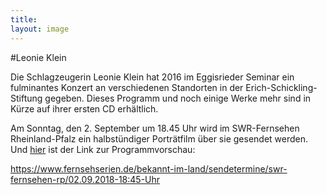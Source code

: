 ```yaml
---
title: 
layout: image
---
```


#Leonie Klein Die Schlagzeugerin Leonie Klein hat 2016 im Eggisrieder Seminar ein fulminantes Konzert an verschiedenen Standorten in der Erich-Schickling-Stiftung gegeben. Dieses Programm und noch einige Werke mehr sind in Kürze auf ihrer ersten CD erhältlich.  

Am Sonntag, den 2. September um 18.45 Uhr wird im SWR-Fernsehen Rheinland-Pfalz ein halbstündiger Porträtfilm über sie gesendet werden.
Und [hier](/https://www.fernsehserien.de/bekannt-im-land/sendetermine/swr-fernsehen-rp/02.09.2018-18:45-Uhr/) ist der Link zur Programmvorschau:

https://www.fernsehserien.de/bekannt-im-land/sendetermine/swr-fernsehen-rp/02.09.2018-18:45-Uhr
 


   
	
